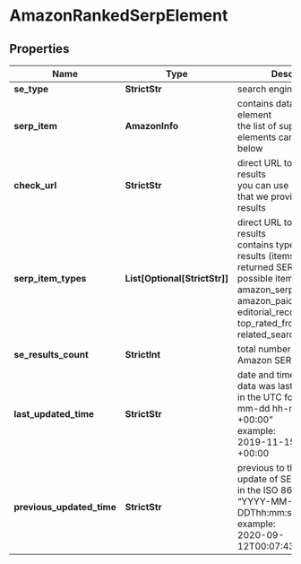 # AmazonRankedSerpElement


## Properties

| Name | Type | Description | Notes |
|------------ | ------------- | ------------- | -------------|
**se_type** | **StrictStr** | search engine type |[optional]|
**serp_item** | **AmazonInfo** | contains data on the SERP element<br>the list of supported SERP elements can be found below |[optional]|
**check_url** | **StrictStr** | direct URL to Amazon results<br>you can use it to make sure that we provided accurate results |[optional]|
**serp_item_types** | **List[Optional[StrictStr]]** | direct URL to Amazon results<br>contains types of all search results (items) found in the returned SERP;<br>possible item types:<br>amazon_serp, amazon_paid, editorial_recommendations, top_rated_from_our_brands, related_searches |[optional]|
**se_results_count** | **StrictInt** | total number of results in Amazon SERP |[optional]|
**last_updated_time** | **StrictStr** | date and time when SERP data was last updated<br>in the UTC format: “yyyy-mm-dd hh-mm-ss +00:00”<br>example:<br>2019-11-15 12:57:46 +00:00 |[optional]|
**previous_updated_time** | **StrictStr** | previous to the most recent update of SERP data<br>in the ISO 8601 format: “YYYY-MM-DDThh:mm:ss.sssssssZ”<br>example:<br>2020-09-12T00:07:43.0733218Z |[optional]|